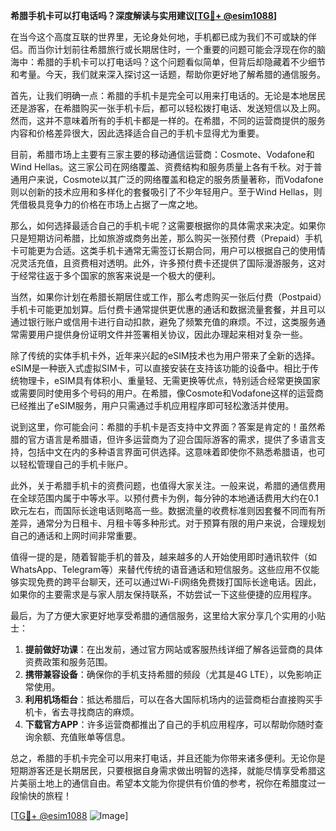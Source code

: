 **希腊手机卡可以打电话吗？深度解读与实用建议[[TG💪+ @esim1088](https://t.me/s/esim1088)]**

在当今这个高度互联的世界里，无论身处何地，手机都已成为我们不可或缺的伴侣。而当你计划前往希腊旅行或长期居住时，一个重要的问题可能会浮现在你的脑海中：希腊的手机卡可以打电话吗？这个问题看似简单，但背后却隐藏着不少细节和考量。今天，我们就来深入探讨这一话题，帮助你更好地了解希腊的通信服务。

首先，让我们明确一点：希腊的手机卡是完全可以用来打电话的。无论是本地居民还是游客，在希腊购买一张手机卡后，都可以轻松拨打电话、发送短信以及上网。然而，这并不意味着所有的手机卡都是一样的。在希腊，不同的运营商提供的服务内容和价格差异很大，因此选择适合自己的手机卡显得尤为重要。

目前，希腊市场上主要有三家主要的移动通信运营商：Cosmote、Vodafone和Wind Hellas。这三家公司在网络覆盖、资费结构和服务质量上各有千秋。对于普通用户来说，Cosmote以其广泛的网络覆盖和稳定的服务质量著称，而Vodafone则以创新的技术应用和多样化的套餐吸引了不少年轻用户。至于Wind Hellas，则凭借极具竞争力的价格在市场上占据了一席之地。

那么，如何选择最适合自己的手机卡呢？这需要根据你的具体需求来决定。如果你只是短期访问希腊，比如旅游或商务出差，那么购买一张预付费（Prepaid）手机卡可能更为合适。这类手机卡通常无需签订长期合同，用户可以根据自己的使用情况灵活充值，且资费相对透明。此外，许多预付费卡还提供了国际漫游服务，这对于经常往返于多个国家的旅客来说是一个极大的便利。

当然，如果你计划在希腊长期居住或工作，那么考虑购买一张后付费（Postpaid）手机卡可能更加划算。后付费卡通常提供更优惠的通话和数据流量套餐，并且可以通过银行账户或信用卡进行自动扣款，避免了频繁充值的麻烦。不过，这类服务通常需要用户提供身份证明文件并签署相关协议，因此办理起来相对复杂一些。

除了传统的实体手机卡外，近年来兴起的eSIM技术也为用户带来了全新的选择。eSIM是一种嵌入式虚拟SIM卡，可以直接安装在支持该功能的设备中。相比于传统物理卡，eSIM具有体积小、重量轻、无需更换等优点，特别适合经常更换国家或需要同时使用多个号码的用户。在希腊，像Cosmote和Vodafone这样的运营商已经推出了eSIM服务，用户只需通过手机应用程序即可轻松激活并使用。

说到这里，你可能会问：希腊的手机卡是否支持中文界面？答案是肯定的！虽然希腊的官方语言是希腊语，但许多运营商为了迎合国际游客的需求，提供了多语言支持，包括中文在内的多种语言界面可供选择。这意味着即使你不熟悉希腊语，也可以轻松管理自己的手机卡账户。

此外，关于希腊手机卡的资费问题，也值得大家关注。一般来说，希腊的通信费用在全球范围内属于中等水平。以预付费卡为例，每分钟的本地通话费用大约在0.1欧元左右，而国际长途电话则略高一些。数据流量的收费标准则因套餐不同而有所差异，通常分为日租卡、月租卡等多种形式。对于预算有限的用户来说，合理规划自己的通话和上网时间非常重要。

值得一提的是，随着智能手机的普及，越来越多的人开始使用即时通讯软件（如WhatsApp、Telegram等）来替代传统的语音通话和短信服务。这些应用不仅能够实现免费的跨平台聊天，还可以通过Wi-Fi网络免费拨打国际长途电话。因此，如果你的主要需求是与家人朋友保持联系，不妨尝试一下这些便捷的应用程序。

最后，为了方便大家更好地享受希腊的通信服务，这里给大家分享几个实用的小贴士：

1. **提前做好功课**：在出发前，通过官方网站或客服热线详细了解各运营商的具体资费政策和服务范围。
2. **携带兼容设备**：确保你的手机支持希腊的频段（尤其是4G LTE），以免影响正常使用。
3. **利用机场柜台**：抵达希腊后，可以在各大国际机场内的运营商柜台直接购买手机卡，省去寻找商店的麻烦。
4. **下载官方APP**：许多运营商都推出了自己的手机应用程序，可以帮助你随时查询余额、充值账单等信息。

总之，希腊的手机卡完全可以用来打电话，并且还能为你带来诸多便利。无论你是短期游客还是长期居民，只要根据自身需求做出明智的选择，就能尽情享受希腊这片美丽土地上的通信自由。希望本文能为你提供有价值的参考，祝你在希腊度过一段愉快的旅程！

[[TG💪+ @esim1088](https://t.me/s/esim1088) ![Image](https://i.postimg.cc/4NQfJmqS/Snipaste-2025-05-13-00-14-12.png)]